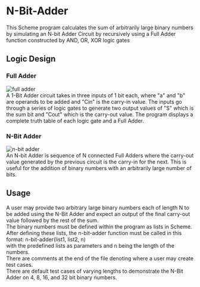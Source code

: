 # N-Bit-Adder
This Scheme program calculates the sum of arbitrarily large binary numbers by simulating an N-bit Adder Circuit by recursively using a Full Adder function constructed by AND, OR, XOR logic gates

## Logic Design 
### Full Adder 
![full adder](https://www.elprocus.com/wp-content/uploads/Full-Adder-Logical-Diagram.png) <br/>
A 1-Bit Adder circuit takes in three inputs of 1 bit each, where "a" and "b" are operands to be added and "Cin" is the carry-in value. The inputs go through a series of logic gates to generate two output values of "S" which is the sum bit and "Cout" which is the carry-out value. 
The program displays a complete truth table of each logic gate and a Full Adder.

### N-Bit Adder
![n-bit adder](https://nandland.com/vhdl/modules/images/ripple-carry-adder-4-bit.png) <br/>
An N-bit Adder is sequence of N connected Full Adders where the carry-out value generated by the previous circuit is the carry-in for the next. This is useful for the addition of binary numbers with an arbitrarily large number of bits. 

## Usage 
A user may provide two arbitrary large binary numbers each of length N to be added using the N-Bit Adder and expect an output of the final carry-out value followed by the rest of the sum. <br/>
The binary numbers must be defined within the program as lists in Scheme. <br/>
After defining these lists, the n-bit-adder function must be called in this format:  n-bit-adder(list1, list2, n) <br/>
with the predefined lists as parameters and n being the length of the numbers.  <br/>
There are comments at the end of the file denoting where a user may create test cases. <br/>
There are default test cases of varying lengths to demonstrate the N-Bit Adder on 4, 8, 16, and 32 bit binary numbers. <br/>

